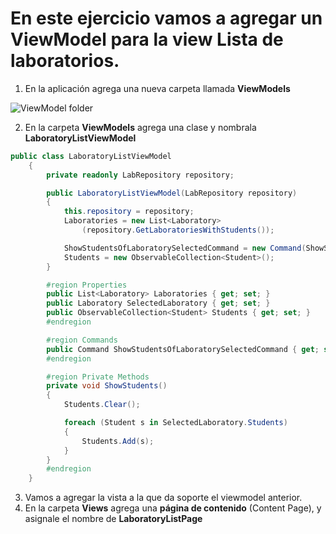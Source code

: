 # En este ejercicio vamos a agregar un ViewModel para la view Lista de laboratorios.

1. En la aplicación agrega una nueva carpeta llamada **ViewModels**

![ViewModel folder](https://user-images.githubusercontent.com/45072377/144541963-ba417bdd-8ab0-4984-9180-1b55e0ef81c8.png)

2. En la carpeta **ViewModels** agrega una clase y nombrala **LaboratoryListViewModel**

```c#
public class LaboratoryListViewModel
    {
        private readonly LabRepository repository;

        public LaboratoryListViewModel(LabRepository repository)
        {
            this.repository = repository;
            Laboratories = new List<Laboratory>
                (repository.GetLaboratoriesWithStudents());

            ShowStudentsOfLaboratorySelectedCommand = new Command(ShowStudents);
            Students = new ObservableCollection<Student>();
        }

        #region Properties
        public List<Laboratory> Laboratories { get; set; }
        public Laboratory SelectedLaboratory { get; set; }
        public ObservableCollection<Student> Students { get; set; }
        #endregion

        #region Commands
        public Command ShowStudentsOfLaboratorySelectedCommand { get; set; }
        #endregion

        #region Private Methods
        private void ShowStudents()
        {
            Students.Clear();

            foreach (Student s in SelectedLaboratory.Students)
            {
                Students.Add(s);
            }
        }
        #endregion
    }
```

3. Vamos a agregar la vista a la que da soporte el viewmodel anterior.
4. En la carpeta **Views** agrega una **página de contenido** (Content Page), y asignale el nombre de **LaboratoryListPage**


